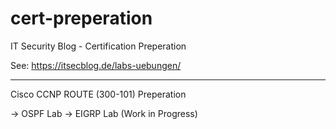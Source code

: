 # cert-preperation
IT Security Blog - Certification Preperation

See: https://itsecblog.de/labs-uebungen/

---

Cisco CCNP ROUTE (300-101) Preperation

-> OSPF Lab
-> EIGRP Lab (Work in Progress)